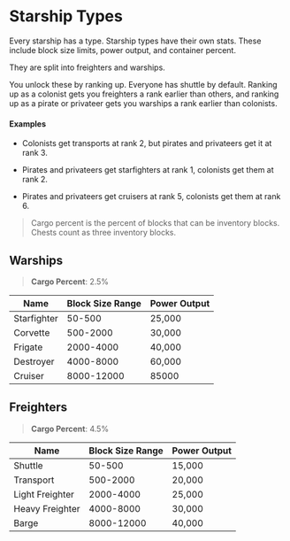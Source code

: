 # Starship Types
Every starship has a type.
Starship types have their own stats.
These include block size limits, power output, and container percent.

They are split into freighters and warships.

You unlock these by ranking up. Everyone has shuttle by default.
Ranking up as a colonist gets you freighters a rank earlier than others, 
and ranking up as a pirate or privateer gets you warships
a rank earlier than colonists.

#### Examples
* Colonists get transports at rank 2,
  but pirates and privateers get it at rank 3.

* Pirates and privateers get starfighters at rank 1,
  colonists get them at rank 2.

* Pirates and privateers get cruisers at rank 5,
  colonists get them at rank 6.

> Cargo percent is the percent of blocks that can be inventory blocks.
> Chests count as three inventory blocks.

## Warships
> **Cargo Percent**: 2.5%

| Name        	    | Block Size Range 	| Power Output 	|
|------------------	|------------------	|--------------	|
| Starfighter 	    | 50-500           	| 25,000       	|
| Corvette    	    | 500-2000         	| 30,000       	|
| Frigate     	    | 2000-4000        	| 40,000       	|
| Destroyer   	    | 4000-8000        	| 60,000       	|
| Cruiser     	    | 8000-12000       	| 85000        	|

## Freighters
> **Cargo Percent**: 4.5%

| Name            	| Block Size Range 	| Power Output 	|
|------------------	|------------------	|--------------	|
| Shuttle         	| 50-500           	| 15,000       	|
| Transport       	| 500-2000         	| 20,000       	|
| Light Freighter 	| 2000-4000        	| 25,000       	|
| Heavy Freighter 	| 4000-8000        	| 30,000       	|
| Barge           	| 8000-12000       	|  40,000      	|
